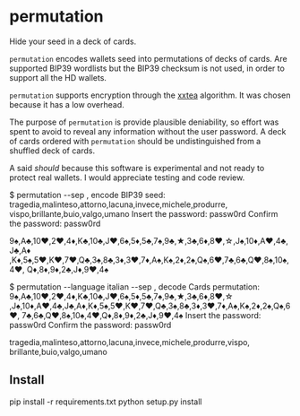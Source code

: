 permutation
===========
Hide your seed in a deck of cards.

`permutation` encodes wallets seed into permutations of decks of cards.
Are supported BIP39 wordlists but the BIP39 checksum is not used, in
order to support all the HD wallets.

`permutation` supports encryption through the
[xxtea](https://en.wikipedia.org/wiki/XXTEA) algorithm.
It was chosen because it has a low overhead.

The purpose of `permutation` is provide plausible deniability, so effort
was spent to avoid to reveal any information without the user password.
A deck of cards ordered with `permutation` should be undistinguished
from a shuffled deck of cards.

A said *should* because this software is experimental and not ready to
protect real wallets. I would appreciate testing and code review.

$ permutation --sep , encode
BIP39 seed: tragedia,malinteso,attorno,lacuna,invece,michele,produrre,
            vispo,brillante,buio,valgo,umano
Insert the password: passw0rd
Confirm the password: passw0rd

9♠,A♣,10♥,2♥,4♦,K♣,10♣,J♥,6♠,5♦,5♣,7♠,9♣,★,3♣,6♦,8♥,☆,J♠,10♦,A♥,4♣,J♣,A♦
,K♦,5♠,5♥,K♥,7♥,Q♣,3♠,8♣,3♦,3♥,7♦,A♠,K♠,2♦,2♠,Q♠,6♥,7♣,6♣,Q♥,8♠,10♠,4♥,
Q♦,8♦,9♦,2♣,J♦,9♥,4♠

$ permutation --language italian --sep , decode
Cards permutation: 9♠,A♣,10♥,2♥,4♦,K♣,10♣,J♥,6♠,5♦,5♣,7♠,9♣,★,3♣,6♦,8♥,☆
,J♠,10♦,A♥,4♣,J♣,A♦,K♦,5♠,5♥,K♥,7♥,Q♣,3♠,8♣,3♦,3♥,7♦,A♠,K♠,2♦,2♠,Q♠,6♥,
7♣,6♣,Q♥,8♠,10♠,4♥,Q♦,8♦,9♦,2♣,J♦,9♥,4♠
Insert the password: passw0rd
Confirm the password: passw0rd

tragedia,malinteso,attorno,lacuna,invece,michele,produrre,vispo,
brillante,buio,valgo,umano


Install
-------
pip install -r requirements.txt
python setup.py install
